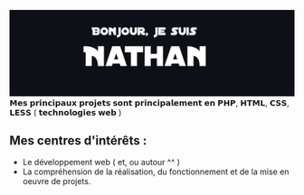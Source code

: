 ![Header image](https://raw.githubusercontent.com/diggyhard/diggyhard/master/+/img.jpg)
𝗠𝗲𝘀 𝗽𝗿𝗶𝗻𝗰𝗶𝗽𝗮𝘂𝘅 𝗽𝗿𝗼𝗷𝗲𝘁𝘀 𝘀𝗼𝗻𝘁 𝗽𝗿𝗶𝗻𝗰𝗶𝗽𝗮𝗹𝗲𝗺𝗲𝗻𝘁 𝗲𝗻 𝗣𝗛𝗣, 𝗛𝗧𝗠𝗟, 𝗖𝗦𝗦, 𝗟𝗘𝗦𝗦 ( 𝘁𝗲𝗰𝗵𝗻𝗼𝗹𝗼𝗴𝗶𝗲𝘀 𝘄𝗲𝗯 )

## Mes centres d'intérêts :
- Le développement web ( et, ou autour ^^ )
- La compréhension de la réalisation, du fonctionnement et de la mise en oeuvre de projets.


